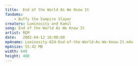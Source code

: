 ```yaml
---
title:  End of the World As We Know It
fandoms:
    - Buffy the Vampire Slayer
creators: Luminosity and Kamil
song: End of the World As We Know It
artist: REM
date:   2002-04-12 10:00:00
mp4name: Luminosity-024-End-of-the-World-As-We-Know-It.m4v
mp4size: 55.42 MB
width: 640
height: 480
---
```



  
